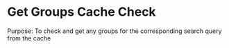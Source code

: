 # Get Groups Cache Check

Purpose: To check and get any groups for the corresponding search query from the cache